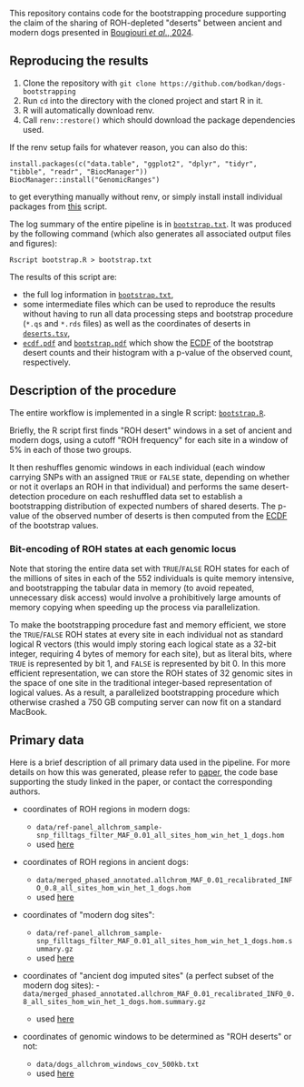 This repository contains code for the bootstrapping procedure supporting the claim of the sharing
of ROH-depleted "deserts" between ancient and modern dogs presented in
[Bougiouri _et al_., 2024](https://www.biorxiv.org/content/10.1101/2024.03.15.585179v3).

## Reproducing the results

1. Clone the repository with `git clone https://github.com/bodkan/dogs-bootstrapping`
2. Run `cd` into the directory with the cloned project and start R in it.
3. R will automatically download renv.
4. Call `renv::restore()` which should download the package dependencies used.

If the renv setup fails for whatever reason, you can also do this:

```
install.packages(c("data.table", "ggplot2", "dplyr", "tidyr", "tibble", "readr", "BiocManager"))
BiocManager::install("GenomicRanges")
```

to get everything manually without renv, or simply install install individual packages
from [this](bootstrap.R) script.

The log summary of the entire pipeline is in [`bootstrap.txt`](bootstrap.txt). It
was produced by the following command (which also generates all associated output
files and figures):

```
Rscript bootstrap.R > bootstrap.txt
```

The results of this script are:

- the full log information in [`bootstrap.txt`](bootstrap.txt),
- some intermediate files which can be used to reproduce the results without having to run
  all data processing steps and bootstrap procedure (`*.qs` and `*.rds` files) as well as
  the coordinates of deserts in [`deserts.tsv`](deserts.tsv),
- [`ecdf.pdf`](ecdf.pdf) and [`bootstrap.pdf`](bootstrap.pdf) which show the [ECDF](https://en.wikipedia.org/wiki/Empirical_distribution_function)
  of the bootstrap desert counts and their histogram with a p-value of the observed count,
  respectively.

## Description of the procedure

The entire workflow is implemented in a single R script:
[`bootstrap.R`](bootstrap.R).

Briefly, the R script first finds "ROH desert" windows in a set of ancient and
modern dogs, using a cutoff "ROH frequency" for each site in a window of 5% in
each of those two groups.

It then reshuffles genomic windows in each individual (each window carrying SNPs
with an assigned `TRUE` or `FALSE` state, depending on whether or not it overlaps
an ROH in that individual) and performs the same desert-detection procedure on
each reshuffled data set to establish a bootstrapping distribution of expected
numbers of shared deserts. The p-value of the observed number of deserts is then
computed from the [ECDF](https://en.wikipedia.org/wiki/Empirical_distribution_function)
of the bootstrap values.

### Bit-encoding of ROH states at each genomic locus

Note that storing the entire data set with `TRUE`/`FALSE` ROH states for each
of the millions of sites in each of the 552 individuals is quite memory intensive,
and bootstrapping the tabular data in memory (to avoid repeated, unnecessary disk
access) would involve a prohibitively large amounts of memory copying when speeding
up the process via parallelization.

To make the bootstrapping procedure fast and memory efficient, we store the `TRUE`/`FALSE`
ROH states at every site in each individual not as standard logical R vectors
(this would imply storing each logical state as a 32-bit integer, requiring 4 bytes of memory
for each site), but as literal bits, where `TRUE` is represented by bit 1, and `FALSE`
is represented by bit 0. In this more efficient representation, we can store the ROH
states of 32 genomic sites in the space of one site in the traditional integer-based
representation of logical values. As a result, a parallelized bootstrapping procedure
which otherwise crashed a 750 GB computing server can now fit on a standard MacBook.

## Primary data

Here is a brief description of all primary data used in the pipeline. For more details on
how this was generated, please refer to
[paper](https://www.biorxiv.org/content/10.1101/2024.03.15.585179v3), the code base supporting
the study linked in the paper, or contact the corresponding authors.

- coordinates of ROH regions in modern dogs:
  - `data/ref-panel_allchrom_sample-snp_filltags_filter_MAF_0.01_all_sites_hom_win_het_1_dogs.hom`
  - used [here](https://github.com/bodkan/dogs-bootstrapping/blob/6f2069394334468b6ff060b9e04337a1937060f3/bootstrap.R#L24)

- coordinates of ROH regions in ancient dogs:
  - `data/merged_phased_annotated.allchrom_MAF_0.01_recalibrated_INFO_0.8_all_sites_hom_win_het_1_dogs.hom`
  - used [here](https://github.com/bodkan/dogs-bootstrapping/blob/6f2069394334468b6ff060b9e04337a1937060f3/bootstrap.R#L29)
  
- coordinates of "modern dog sites":
  - `data/ref-panel_allchrom_sample-snp_filltags_filter_MAF_0.01_all_sites_hom_win_het_1_dogs.hom.summary.gz`
  - used [here](https://github.com/bodkan/dogs-bootstrapping/blob/6f2069394334468b6ff060b9e04337a1937060f3/bootstrap.R#L52)
  
- coordinates of "ancient dog imputed sites" (a perfect subset of the modern dog sites):
  -`data/merged_phased_annotated.allchrom_MAF_0.01_recalibrated_INFO_0.8_all_sites_hom_win_het_1_dogs.hom.summary.gz`
  - used [here](https://github.com/bodkan/dogs-bootstrapping/blob/6f2069394334468b6ff060b9e04337a1937060f3/bootstrap.R#L48)
  
- coordinates of genomic windows to be determined as "ROH deserts" or not:
  - `data/dogs_allchrom_windows_cov_500kb.txt`
  - used [here](https://github.com/bodkan/dogs-bootstrapping/blob/6f2069394334468b6ff060b9e04337a1937060f3/bootstrap.R#L68)

